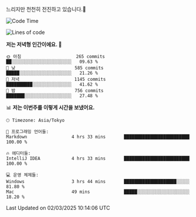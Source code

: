 느리지만 천천히 전진하고 있습니다.🐢

<!--START_SECTION:waka-->
![Code Time](http://img.shields.io/badge/Code%20Time-1%2C532%20hrs%2028%20mins-blue)

![Lines of code](https://img.shields.io/badge/%EC%A0%80%EB%8A%94%20%EC%97%AC%ED%83%9C%EA%B9%8C%EC%A7%80%20-916.3%20thousand%20%EC%A4%84%EC%9D%98%20%EC%BD%94%EB%93%9C%EB%A5%BC%20%EC%9E%91%EC%84%B1%ED%96%88%EC%96%B4%EC%9A%94.-blue)

**저는 저녁형 인간이에요. 🦉** 

```text
🌞 아침                     265 commits         ██░░░░░░░░░░░░░░░░░░░░░░░   09.63 % 
🌆 낮　                     585 commits         █████░░░░░░░░░░░░░░░░░░░░   21.26 % 
🌃 저녁                     1145 commits        ██████████░░░░░░░░░░░░░░░   41.62 % 
🌙 밤　                     756 commits         ███████░░░░░░░░░░░░░░░░░░   27.48 % 
```


📊 **저는 이번주를 이렇게 시간을 보냈어요.** 

```text
🕑︎ Timezone: Asia/Tokyo

💬 프로그래밍 언어들: 
Markdown                 4 hrs 33 mins       █████████████████████████   100.00 % 

🔥 에디터들: 
IntelliJ IDEA            4 hrs 33 mins       █████████████████████████   100.00 % 

💻 운영 체제들: 
Windows                  3 hrs 44 mins       ████████████████████░░░░░   81.80 % 
Mac                      49 mins             █████░░░░░░░░░░░░░░░░░░░░   18.20 % 
```


 Last Updated on 02/03/2025 10:14:06 UTC
<!--END_SECTION:waka-->
